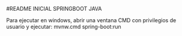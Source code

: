 #README INICIAL SPRINGBOOT JAVA

Para ejecutar en windows, abrir una ventana CMD con privilegios de usuario
y ejecutar:
mvnw.cmd spring-boot:run

